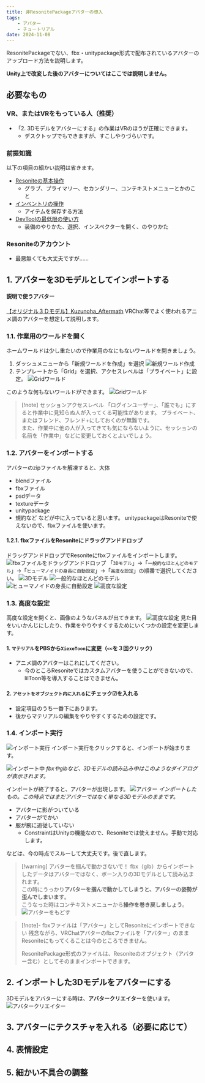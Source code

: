 ```yaml
---
title: 非ResonitePackageアバターの導入
tags:
    - アバター
    - チュートリアル
date: 2024-11-08
---
```

ResonitePackageでない、fbx・unitypackage形式で配布されているアバターのアップロード方法を説明します。

**Unity上で改変した後のアバターについてはここでは説明しません。**
## 必要なもの
### VR、またはVRをもっている人（推奨）
- 「2. 3Dモデルをアバターにする」の作業はVRのほうが正確にできます。
  - デスクトップでもできますが、すこしやりづらいです。
### 前提知識
以下の項目の細かい説明は省きます。
- [Resoniteの基本操作](https://resonite-jp-guide.zozoka.su/BasicControls/1-fourButtons)
  - グラブ、プライマリー、セカンダリー、コンテキストメニューとかのこと
- [インベントリの操作](https://resonite-jp-guide.zozoka.su/inventory/inventory)
  - アイテムを保存する方法
- [DevToolの最低限の使い方](../tool-usage/devTool.md)
  - 装備のやりかた、選択、インスペクターを開く、のやりかた
### Resoniteのアカウント
- 最悪無くても大丈夫ですが……



## 1. アバターを3Dモデルとしてインポートする
#### 説明で使うアバター
[【オリジナル３Ｄモデル】Kuzunoha_Aftermath](https://atelier-krull.booth.pm/items/6182678)
VRChat等でよく使われるアニメ調のアバターを想定して説明します。

### 1.1. 作業用のワールドを開く
ホームワールドは少し重たいので作業用のなにもないワールドを開きましょう。
1. ダッシュメニューから「新規ワールドを作成」を選択
![新規ワールド作成](../image/create-new-world.webp)
2. テンプレートから「Grid」を選択、アクセスレベルは「プライベート」に設定。
![Gridワールド](../image/create-new-world-detail.webp)

このような何もないワールドができます。
![Gridワールド](../image/grid-space.webp)
>[!note] セッションアクセスレベル
> 「ログインユーザー」、「誰でも」にすると作業中に見知らぬ人が入ってくる可能性があります。
> プライベート、またはフレンド、フレンド+にしておくのが無難です。</br>
> また、作業中に他の人が入ってきても気にならないように、セッションの名前を「作業中」などに変更しておくとよいでしょう。

### 1.2. アバターをインポートする
アバターのzipファイルを解凍すると、大体
- blendファイル
- fbxファイル
- psdデータ
- textureデータ
- unitypackage
- 規約など
などが中に入っていると思います。
unitypackageはResoniteで使えないので、fbxファイルを使います。

#### 1.2.1. fbxファイルをResoniteにドラッグアンドドロップ
ドラッグアンドドロップでResoniteにfbxファイルをインポートします。
![fbxファイルをドラッグアンドドロップ](../image/dnd-fbx.webp)
「`3Dモデル`」→「`一般的なほとんどのモデル`」→「`ヒューマノイドの身長に自動設定`」→「`高度な設定`」の順番で選択してください。
![3Dモデル](../image/modelImporter-3dmodels.webp)
![一般的なほとんどのモデル](../image/modelImporter-generalModel.webp)
![ヒューマノイドの身長に自動設定](../image/modelImporter-humanoid.webp)
![高度な設定](../image/modelImporter-advanced.webp)

### 1.3. 高度な設定
高度な設定を開くと、画像のようなパネルが出てきます。
![高度な設定](../image/modelImporter-advancedSetting.webp)
見た目をいいかんじにしたり、作業をやりやすくするためにいくつかの設定を変更します。

#### 1. `マテリアル`をPBSから`XiexeToon`に変更（`<<`を３回クリック）
- アニメ調のアバターはこれにしてください。
  - 今のところResoniteではカスタムアバターを使うことができないので、lilToon等を導入することはできません。

#### 2. `アセットをオブジェクト内に入れる`にチェック☑を入れる
- 設定項目のうち一番下にあります。
- 後からマテリアルの編集をやりやすくするための設定です。
### 1.4. インポート実行
![インポート実行](../image/modelImporter-import.webp)
インポート実行をクリックすると、インポートが始まります。

![インポート中](../image/dialog-importing.webp)
*fbxやglbなど、3Dモデルの読み込み中はこのようなダイアログが表示されます。*

インポートが終了すると、アバターが出現します。
![アバター](../image/avatarpicture-kuzunoha.webp)
*インポートしたもの。この時点ではまだアバターではなく単なる3Dモデルのままです。*

- アバターに影がついている
- アバターがでかい
- 服が腕に追従していない
  - ConstraintはUnityの機能なので、Resoniteでは使えません。手動で対応します。

などは、今の時点でスルーして大丈夫です。後で直します。
>[!warning] アバターを掴んで動かさないで！
> fbx（glb）からインポートしたデータはアバターではなく、ボーン入りの3Dモデルとして読み込まれます。</br>
> この時にうっかり**アバターを掴んで動かしてしまうと、アバターの姿勢が歪んでしまいます**。</br>
> こうなった時はコンテキストメニューから**操作を巻き戻しましょう**。
> ![アバターをもどす](../image/fix_rig_moved_avatar.webp)

>[!note]- fbxファイルは「アバター」としてResoniteにインポートできない
> 残念ながら、VRChatアバターのfbxファイルを「アバター」のままResoniteにもってくることは今のところできません。
>
> ResonitePackage形式のファイルは、Resoniteのオブジェクト（アバター含む）としてそのままインポートできます。
## 2. インポートした3Dモデルをアバターにする
3Dモデルをアバターにする時は、**アバタークリエイター**を使います。
![アバタークリエイター](../image/avatar-creator-button.webp)

## 3. アバターにテクスチャを入れる（必要に応じて）
## 4. 表情設定
## 5. 細かい不具合の調整